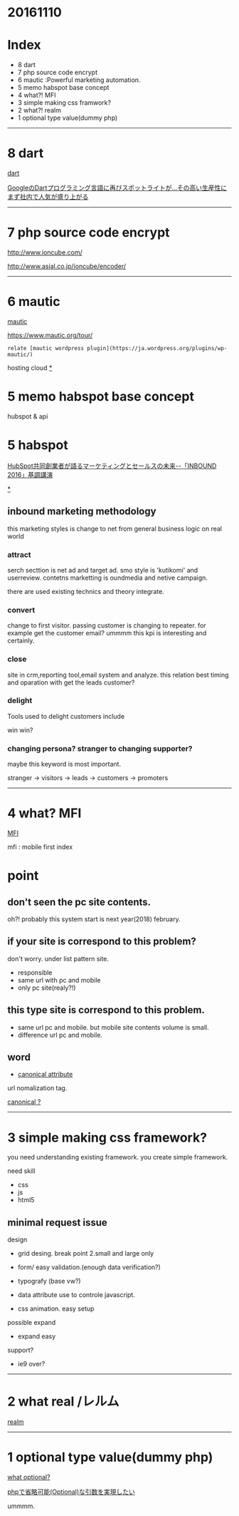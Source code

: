 # 20161110

# Index
- 8 dart
- 7 php source code encrypt
- 6 mautic :Powerful marketing automation.
- 5 memo habspot base concept
- 4 what?! MFI
- 3 simple making css framwork?
- 2 what?! realm
- 1 optional type value(dummy php)

---------------------
# 8 dart

[dart ](http://yohshiy.blog.fc2.com/blog-entry-177.html)

[GoogleのDartプログラミング言語に再びスポットライトが…その高い生産性にまず社内で人気が盛り上がる](http://jp.techcrunch.com/2016/10/26/20161026googles-dart-programming-language-returns-to-the-spotlight/)

---------------------
# 7 php source code encrypt

http://www.ioncube.com/

http://www.asial.co.jp/ioncube/encoder/

---------------------
# 6 mautic

[mautic](https://www.mautic.org/)

https://www.mautic.org/tour/


    relate [mautic wordpress plugin](https://ja.wordpress.org/plugins/wp-mautic/)

hosting cloud [*](https://mautic.com/)



# 5 memo habspot base concept

hubspot & api

# 5 habspot

[HubSpot共同創業者が語るマーケティングとセールスの未来--「INBOUND 2016」基調講演](http://japan.cnet.com/marketers/news/35091915/)

[*](http://www.hubspot.com/inbound-marketing)

## inbound marketing methodology

this marketing styles is change to net from general business logic on real world

### attract
serch secttion is net ad and target ad.
smo style is 'kutikomi' and userreview.
contetns marketting is oundmedia and netive campaign. 

there are used existing technics and theory integrate.

### convert

change to first visitor. passing customer is changing to repeater.
for example get the customer email? ummmm this kpi is interesting and
certainly.

### close

site in crm,reporting tool,email system and analyze.
this relation best timing and oparation with get the leads customer?

### delight

Tools used to delight customers include

win win?

### changing persona? stranger to changing supporter?

maybe this keyword is most important.

stranger -> visitors -> leads -> customers -> promoters


----------------------
# 4 what? MFI

[MFI](http://headlines.yahoo.co.jp/hl?a=20161108-00000002-webtan-sci)

mfi : mobile first index

# point

## don't seen the pc site contents.

oh?!  probably this system start is next year(2018) february.

## if your site is correspond to this problem?

don't worry. under list pattern site.

- responsible
- same url with pc and mobile
- only pc site(realy?!)

## this type site is correspond to this problem.

- same url pc and mobile. but mobile site contents volume is small.
- difference url pc and mobile.

## word

- [canonical attribute](http://web-tan.forum.impressrd.jp/e/2009/03/05/5112)

url nomalization tag.

[canonical ?](https://ferret-plus.com/1809)


-----------------------
# 3 simple making css framework?

you need understanding existing framework.
you create simple framework.

need skill
- css
- js
- html5

## minimal request issue

design
- grid desing. break point 2.small and large only
- form/ easy validation.(enough data verification?)
- typografy (base vw?)
- data attribute use to controle javascript.

- css animation. easy setup

possible expand
- expand easy

support?
- ie9 over?





-----------------------
# 2 what real /レルム

[realm](http://qiita.com/jtemplej/items/1c1b7204341ac01e561e)



-----------------------
# 1 optional type value(dummy php)

[what optional? ](http://tea-leaves.jp/swift/content/%E3%82%AA%E3%83%97%E3%82%B7%E3%83%A7%E3%83%8A%E3%83%AB%E5%9E%8B)

[phpで省略可能(Optional)な引数を実現したい](http://qiita.com/ikkitang/items/0494062bd63bbf5df62d)

ummmm.




